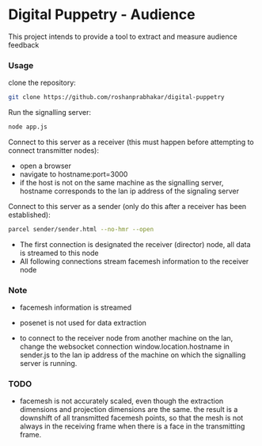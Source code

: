 # Digital Puppetry - Audience
This project intends to provide a tool to extract and measure audience feedback

### Usage

clone the repository:
```sh
git clone https://github.com/roshanprabhakar/digital-puppetry
```

Run the signalling server:
```sh
node app.js
```

Connect to this server as a receiver (this must happen before attempting to connect transmitter nodes):
* open a browser
* navigate to hostname:port=3000
* if the host is not on the same machine as the signalling server, hostname corresponds to the lan ip address of the signaling server

Connect to this server as a sender (only do this after a receiver has been established):
```sh
parcel sender/sender.html --no-hmr --open
```
* The first connection is designated the receiver (director) node, all data is streamed to this node
* All following connections stream facemesh information to the receiver node

### Note
* facemesh information is streamed
* posenet is not used for data extraction

* to connect to the receiver node from another machine on the lan, change the websocket connection window.location.hostname in sender.js to the lan ip address of the machine on which the signalling server is running.

### TODO
* facemesh is not accurately scaled, even though the extraction dimensions and projection dimensions are the same. the result is a downshift of all transmitted facemesh points, so that the mesh is not always in the receiving frame when there is a face in the transmitting frame.
